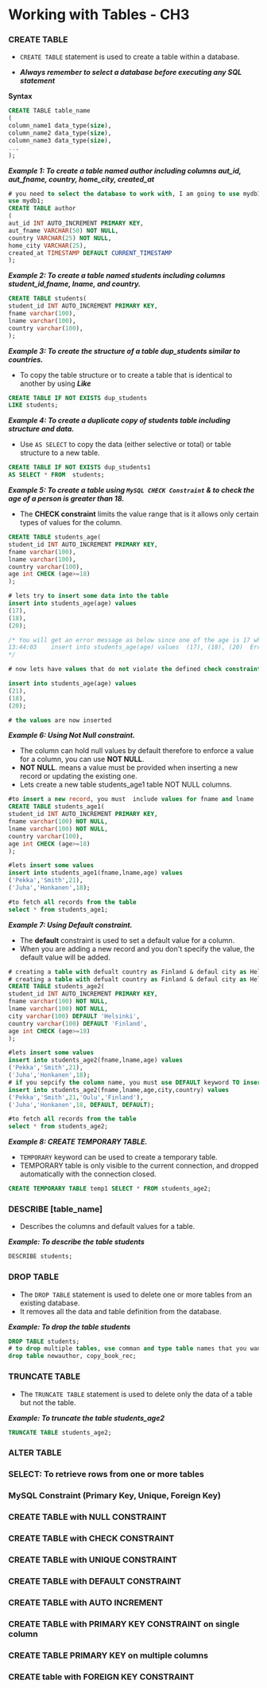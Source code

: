 # Working with Tables - CH3
### CREATE TABLE
- `CREATE TABLE` statement is used to create a table within a database. 

- ***Always remember to select a database before executing any SQL statement***

**Syntax**

```sql
CREATE TABLE table_name
(
column_name1 data_type(size),
column_name2 data_type(size),
column_name3 data_type(size),
...
);
```
***Example 1: To create a table named author including columns aut_id, aut_fname, country, home_city, created_at***

```sql
# you need to select the database to work with, I am going to use mydb1
use mydb1;
CREATE TABLE author 
(
aut_id INT AUTO_INCREMENT PRIMARY KEY, 
aut_fname VARCHAR(50) NOT NULL,
country VARCHAR(25) NOT NULL,
home_city VARCHAR(25),
created_at TIMESTAMP DEFAULT CURRENT_TIMESTAMP
);
```
***Example 2: To create a table named students including columns student_id,fname, lname, and country.***

```sql
CREATE TABLE students( 
student_id INT AUTO_INCREMENT PRIMARY KEY, 
fname varchar(100),
lname varchar(100),
country varchar(100),
);
```

***Example 3: To create the structure of a table dup_students similar to countries.***
- To copy the table structure or to create a table that is identical to another by using ***Like***


```sql
CREATE TABLE IF NOT EXISTS dup_students
LIKE students;
```

***Example 4: To create a duplicate copy of students table including structure and data.***
- Use `AS SELECT` to copy the data (either selective or total) or table structure to a new table. 

```sql
CREATE TABLE IF NOT EXISTS dup_students1
AS SELECT * FROM  students;
```

***Example 5: To create a table using `MySQL CHECK Constraint` & to check the age of a person is greater than 18.***
- The **CHECK constraint** limits the value range that is it allows only certain types of values for the column.

```sql
CREATE TABLE students_age( 
student_id INT AUTO_INCREMENT PRIMARY KEY, 
fname varchar(100),
lname varchar(100),
country varchar(100),
age int CHECK (age>=18)
);

# lets try to insert some data into the table
insert into students_age(age) values 
(17),
(18),
(20);

/* You will get an error message as below since one of the age is 17 which is less than or equal to 18
13:44:03	insert into students_age(age) values  (17), (18), (20)	Error Code: 3819. Check constraint 'students_age_chk_1' is violated.	0.000 sec
*/

# now lets have values that do not violate the defined check constraint

insert into students_age(age) values 
(21),
(18),
(20);

# the values are now inserted
```

***Example 6: Using Not Null constraint.***
- The column can hold null values by default therefore to enforce a value for a column, you can use **NOT NULL**.
- **NOT NULL**. means a value must be provided when inserting a new record or updating the existing one. 
- Lets create a new table students_age1 table NOT NULL columns. 

```sql
#to insert a new record, you must  include values for fname and lname
CREATE TABLE students_age1( 
student_id INT AUTO_INCREMENT PRIMARY KEY, 
fname varchar(100) NOT NULL,
lname varchar(100) NOT NULL,
country varchar(100),
age int CHECK (age>=18)
);

#lets insert some values 
insert into students_age1(fname,lname,age) values 
('Pekka','Smith',21),
('Juha','Honkanen',18);

#to fetch all records from the table
select * from students_age1;
```

***Example 7: Using Default constraint.***

- The **default** constraint is used to set a default value for a column.
- When you are adding a new record and you don't specify the value, the default value will be added.

```sql
# creating a table with defualt country as Finland & defaul city as Helsinki
# creating a table with defualt country as Finland & defaul city as Helsinki
CREATE TABLE students_age2( 
student_id INT AUTO_INCREMENT PRIMARY KEY, 
fname varchar(100) NOT NULL,
lname varchar(100) NOT NULL,
city varchar(100) DEFAULT 'Helsinki',
country varchar(100) DEFAULT 'Finland',
age int CHECK (age>=18)
);

#lets insert some values 
insert into students_age2(fname,lname,age) values 
('Pekka','Smith',21),
('Juha','Honkanen',18);
# if you sepcify the column name, you must use DEFAULT keyword TO insert the default value
insert into students_age2(fname,lname,age,city,country) values 
('Pekka','Smith',21,'Oulu','Finland'),
('Juha','Honkanen',18, DEFAULT, DEFAULT);

#to fetch all records from the table
select * from students_age2;
```
***Example 8: CREATE TEMPORARY TABLE.***

- `TEMPORARY` keyword can be used to create a temporary table. 
- TEMPORARY table is only visible to the current connection, and dropped automatically with the connection closed.

```sql
CREATE TEMPORARY TABLE temp1 SELECT * FROM students_age2;
```

### DESCRIBE [table_name]
- Describes  the columns and default values for a table. 

***Example: To describe the table students***

```sql
DESCRIBE students;
```

### DROP TABLE
- The `DROP TABLE` statement is used to delete one or more tables from an existing database. 
- It removes all the data and table definition from the database.


***Example: To drop the table students***
```sql
DROP TABLE students;
# to drop multiple tables, use comman and type table names that you want to drop 
drop table newauthor, copy_book_rec;
```

### TRUNCATE TABLE
- The `TRUNCATE TABLE` statement is used to delete only the data of a table but not the table.

***Example: To truncate the table students_age2***

```sql
TRUNCATE TABLE students_age2;
```



### ALTER TABLE
### SELECT: To retrieve rows from one or more tables
### MySQL Constraint (Primary Key, Unique, Foreign Key)
### CREATE TABLE with NULL CONSTRAINT
### CREATE TABLE  with CHECK CONSTRAINT
### CREATE TABLE  with UNIQUE CONSTRAINT 
### CREATE TABLE with DEFAULT CONSTRAINT
### CREATE TABLE with AUTO INCREMENT
### CREATE TABLE with PRIMARY KEY CONSTRAINT on single column
### CREATE TABLE PRIMARY KEY on multiple columns
### CREATE table with FOREIGN KEY CONSTRAINT
